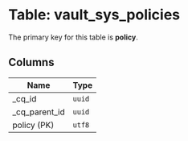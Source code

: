 # Table: vault_sys_policies

The primary key for this table is **policy**.

## Columns

| Name          | Type          |
| ------------- | ------------- |
|_cq_id|`uuid`|
|_cq_parent_id|`uuid`|
|policy (PK)|`utf8`|